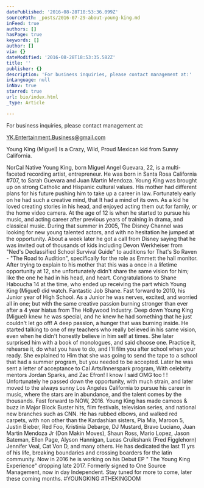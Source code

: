 ```yaml
---
datePublished: '2016-08-28T18:53:36.099Z'
sourcePath: _posts/2016-07-29-about-young-king.md
inFeed: true
authors: []
hasPage: true
keywords: []
author: []
via: {}
dateModified: '2016-08-28T18:53:35.582Z'
title: ''
publisher: {}
description: 'For business inquiries, please contact management at:'
inLanguage: null
inNav: true
starred: true
url: bio/index.html
_type: Article

---
```

For business inquiries, please contact management at:

YK.Entertainment.Business@gmail.com

Young King (Miguel) Is a Crazy, Wild, Proud Mexican kid from Sunny California.

NorCal Native Young King, born Miguel Angel Guevara, 22, is a multi-faceted recording artist, entrepreneur. He was born in Santa Rosa California \#707, to Sarah Guevara and Juan Martin Mendoza. Young King was brought up on strong Catholic and Hispanic cultural values. His mother had different plans for his future pushing him to take up a career in law. Fortunately early on he had such a creative mind, that It had a mind of its own. As a kid he loved creating stories in his head, and enjoyed acting them out for family, or the home video camera. At the age of 12 is when he started to pursue his music, and acting career after previous years of training in drama, and classical music. During that summer in 2005, The Disney Channel was looking for new young talented actors, and with no hesitation he jumped at the opportunity. About a week later he got a call from Disney saying that he was invited out of thousands of kids including Devon Werkheiser from "Ned's Declassified School Survival Guide" to auditions for That's So Raven - "The Road to Audition", specifically for the role as Emmett the hall monitor. After trying to explain to his mother that this was a once in a lifetime opportunity at 12, she unfortunately didn't share the same vision for him; like the one he had in his head, and heart. Congratulations to Shane Haboucha 14 at the time, who ended up receiving the part which Young King (Miguel) did watch. Fantastic Job Shane. Fast forward to 2010, his Junior year of High School. As a Junior he was nerves, excited, and worried all in one; but with the same creative passion burning stronger than ever after a 4 year hiatus from The Hollywood Industry. Deep down Young King (Miguel) knew he was special, and he knew he had something that he just couldn't let go off! A deep passion, a hunger that was burning inside. He started talking to one of my teachers who really believed in his same vision, even when he didn't honestly believe in him self at times. She later surprised him with a book of monologues, and said choose one. Practice it, rehearse it, do what you have to do, and I'll film you after school when your ready. She explained to Him that she was going to send the tape to a school that had a summer program, but you needed to be accepted. Later he was sent a letter of acceptance to Cal Arts/Innerspark program, With celebrity mentors Jordan Sparks, and Zac Efron! I know I said OMG too ! ! Unfortunately he passed down the opportunity, with much strain, and later moved to the always sunny Los Angeles California to pursue his career in music, where the stars are in abundance, and the talent comes by the thousands. Fast forward to NOW, 2016\. Young King has made cameos & buzz in Major Block Buster hits, film festivals, television series, and national new branches such as CNN. He has rubbed elbows, and walked red carpets, with non other than the Kardashian sisters, Pia Mia, Maroon 5, Justin Bieber, Red Foo, Kristinia Debarge, DJ Mustard, Bravo Luciano, Juan Martin Mendoza Jr (Don Makin Moves), Shaun Ross, Mario Lopez, Jason Bateman, Ellen Page, Alyson Hannigan, Lucas Cruikshank (Fred Figglehorn) Jennifer Veal, Cat Von D, and many others. He has dedicated the last 11 yrs of his life, breaking boundaries and crossing boarders for the latin community. Now in 2016 he is working on his Debut EP " The Young King Experience" dropping late 2017\. Formerly signed to One Source Management, now in day Independent. Stay tuned for more to come, later these coming months. \#YOUNGKING \#THEKINGDOM